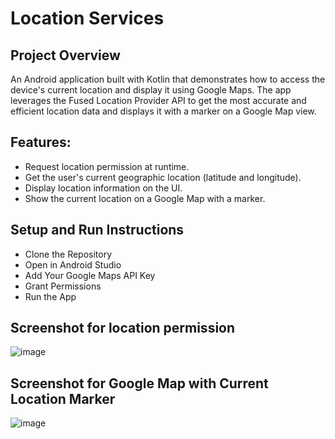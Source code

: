 # Location Services

## Project Overview
An Android application built with Kotlin that demonstrates how to access the device's current location and display it using Google Maps. The app leverages the Fused Location Provider API to get the most accurate and efficient location data and displays it with a marker on a Google Map view.

## Features:

- Request location permission at runtime.
- Get the user's current geographic location (latitude and longitude).
- Display location information on the UI.
- Show the current location on a Google Map with a marker.

## Setup and Run Instructions

- Clone the Repository
- Open in Android Studio
- Add Your Google Maps API Key
- Grant Permissions
- Run the App

##  Screenshot for location permission 
![image](https://github.com/user-attachments/assets/ba8fa8ce-f6bc-44d0-8fb2-42d5c6978bad)

## Screenshot for Google Map with Current Location Marker
![image](https://github.com/user-attachments/assets/4e27ea3b-1678-4bb6-ae43-0f64a6bfd55c)
